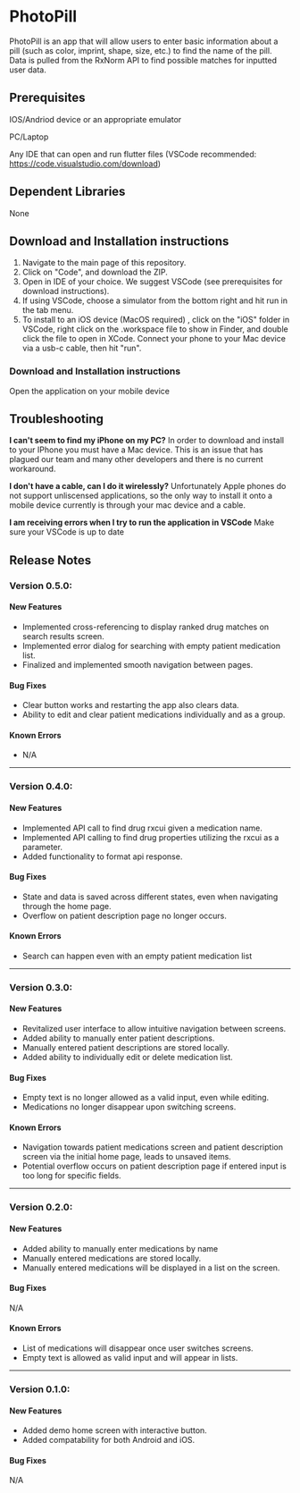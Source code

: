 # PhotoPill
PhotoPill is an app that will allow users to enter basic information about a pill (such as color, imprint, shape, size, etc.) to find the name of the pill. Data is pulled from the RxNorm API to find possible matches for inputted user data.

## Prerequisites
IOS/Andriod device or an appropriate emulator 

PC/Laptop 

Any IDE that can open and run flutter files (VSCode recommended: https://code.visualstudio.com/download)

## Dependent Libraries
None

## Download and Installation instructions
1. Navigate to the main page of this repository.
2. Click on "Code", and download the ZIP.
3. Open in IDE of your choice. We suggest VSCode (see prerequisites for download instructions).
4. If using VSCode, choose a simulator from the bottom right and hit run in the tab menu.
5. To install to an iOS device (MacOS required) , click on the "iOS" folder in VSCode, right click on the .workspace file to show in Finder, and double click the file to open in XCode. Connect your phone to your Mac device via a usb-c cable, then hit "run".

### Download and Installation instructions
Open the application on your mobile device

## Troubleshooting
**I can't seem to find my iPhone on my PC?**
In order to download and install to your IPhone you must have a Mac device. This is an issue that has plagued our team and many other developers and there is no current workaround.

**I don't have a cable, can I do it wirelessly?**
Unfortunately Apple phones do not support unliscensed applications, so the only way to install it onto a mobile device currently is through your mac device and a cable. 

**I am receiving errors when I try to run the application in VSCode**
Make sure your VSCode is up to date

## Release Notes

### Version 0.5.0:
#### New Features
* Implemented cross-referencing  to display ranked drug matches on search results screen.
* Implemented error dialog for searching with empty patient medication list.
* Finalized and implemented smooth navigation between pages.

#### Bug Fixes
* Clear button works and restarting the app also clears data.
* Ability to edit and clear patient medications individually and as a group.

#### Known Errors
* N/A


---
### Version 0.4.0:
#### New Features
* Implemented API call to find drug rxcui given a medication name.
* Implemented API calling to find drug properties utilizing the rxcui as a parameter.
* Added functionality to format api response.

#### Bug Fixes
* State and data is saved across different states, even when navigating through the home page.
* Overflow on patient description page no longer occurs.

#### Known Errors
* Search can happen even with an empty patient medication list


---
### Version 0.3.0:
#### New Features
* Revitalized user interface to allow intuitive navigation between screens.
* Added ability to manually enter patient descriptions.
* Manually entered patient descriptions are stored locally.
* Added ability to individually edit or delete medication list.

#### Bug Fixes
* Empty text is no longer allowed as a valid input, even while editing.
* Medications no longer disappear upon switching screens.

#### Known Errors
* Navigation towards patient medications screen and patient description screen via the initial home page, leads to unsaved items.
* Potential overflow occurs on patient description page if entered input is too long for specific fields.


---
### Version 0.2.0:
#### New Features
* Added ability to manually enter medications by name
* Manually entered medications are stored locally.
* Manually entered medications will be displayed in a list on the screen.

#### Bug Fixes
N/A

#### Known Errors
* List of medications will disappear once user switches screens.
* Empty text is allowed as valid input and will appear in lists.

---
### Version 0.1.0:
#### New Features
* Added demo home screen with interactive button.
* Added compatability for both Android and iOS.

#### Bug Fixes
N/A
